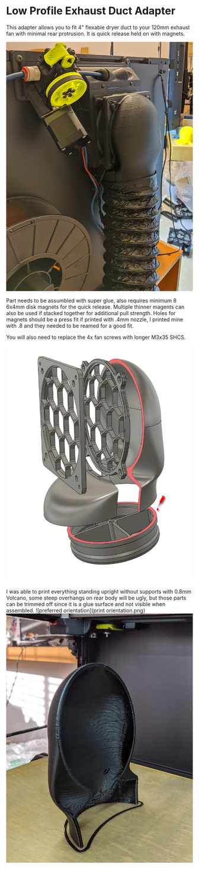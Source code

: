 # Low Profile Exhaust Duct Adapter

This adapter allows you to fit 4" flexable dryer duct to your 120mm exhaust fan with minimal rear protrusion. It is quick release held on with magnets.

![Completed pic](installed.jpg?raw=true)

Part needs to be assumbled with super glue, also requires minimum 8 6x4mm disk magnets for the quick release. Multiple thinner magents can also be used if stacked together for additional pull strength.
Holes for magnets should be a press fit if printed with .4mm nozzle, I printed mine with .8 and they needed to be reamed for a good fit. 

You will also need to replace the 4x fan screws with longer M3x35 SHCS. 

![apply glue to the highlighted surfaces](glue_surfaces.png?raw=true)

I was able to print everything standing upright without supports with 0.8mm Volcano, some steep overhangs on rear body will be ugly, but those parts can be trimmed off since it is a glue surface and not visible when assembled. 
![preferred orientation](print orientation.png)
![ignore the ugly overhang, won't be visible](rear_body.jpg)

